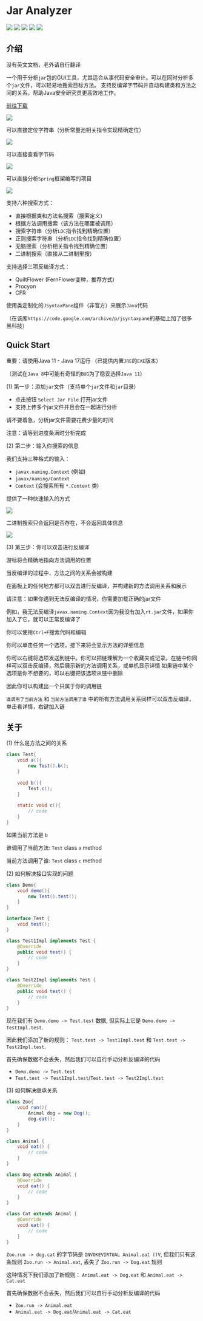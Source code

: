 # Jar Analyzer
![](https://img.shields.io/badge/build-passing-brightgreen)
![](https://img.shields.io/badge/build-Java%2011-orange)
![](https://img.shields.io/github/downloads/4ra1n/jar-analyzer/total)
![](https://img.shields.io/github/v/release/4ra1n/jar-analyzer)
![](https://img.shields.io/badge/Java%20Code%20Lines-3805-orange)

## 介绍

没有英文文档，老外请自行翻译

一个用于分析`jar`包的GUI工具，尤其适合从事代码安全审计。可以在同时分析多个`jar`文件，可以轻易地搜索目标方法。
支持反编译字节码并自动构建类和方法之间的关系，帮助Java安全研究员更高效地工作。

[前往下载](https://github.com/4ra1n/jar-analyzer/releases/latest)

![](img/001.png)

可以直接定位字符串（分析常量池相关指令实现精确定位）

![](img/003.png)

可以直接查看字节码

![](img/002.png)

可以直接分析`Spring`框架编写的项目

![](img/005.png)

支持六种搜索方式：
- 直接根据类和方法名搜索（搜索定义）
- 根据方法调用搜索（该方法在哪里被调用）
- 搜索字符串（分析`LDC`指令找到精确位置）
- 正则搜索字符串（分析`LDC`指令找到精确位置）
- 无脑搜索（分析相关指令找到精确位置）
- 二进制搜索（直接从二进制里搜）

支持选择三项反编译方式：
- QuiltFlower (FernFlower变种，推荐方式)
- Procyon
- CFR

使用类定制化的`JSyntaxPane`组件（非官方）来展示`Java`代码

（在该库`https://code.google.com/archive/p/jsyntaxpane`的基础上加了很多黑科技）

## Quick Start

重要：请使用Java 11 - Java 17运行 （已提供内置`JRE`的`EXE`版本）

（测试在`Java 8`中可能有奇怪的`BUG`为了稳妥选择`Java 11`）

(1) 第一步：添加`jar`文件（支持单个`jar`文件和`jar`目录）
- 点击按钮 `Select Jar File` 打开jar文件
- 支持上传多个jar文件并且会在一起进行分析

请不要着急，分析jar文件需要花费少量的时间

注意：请等到进度条满时分析完成

(2) 第二步：输入你搜索的信息

我们支持三种格式的输入：
- `javax.naming.Context` (例如)
- `javax/naming/Context`
- `Context` (会搜索所有 `*.Context` 类)

提供了一种快速输入的方式

![](img/006.png)

二进制搜索只会返回是否存在，不会返回具体信息

![](img/004.png)

(3) 第三步：你可以双击进行反编译

游标将会精确地指向方法调用的位置

当反编译的过程中，方法之间的关系会被构建

在面板上的任何地方都可以双击进行反编译，并构建新的方法调用关系和展示

请注意：如果你遇到无法反编译的情况，你需要加载正确的jar文件

例如，我无法反编译`javax.naming.Context`因为我没有加入`rt.jar`文件，如果你加入了它，就可以正常反编译了

你可以使用`Ctrl+F`搜索代码和编辑

你可以单击任何一个选项，接下来将会显示方法的详细信息

你可以右键将选项发送到链中。你可以把链理解为一个收藏夹或记录。在链中你同样可以双击反编译，然后展示新的方法调用关系，或单机显示详情
如果链中某个选项是你不想要的，可以右键把该选项从链中删除

因此你可以构建出一个只属于你的调用链

`谁调用了当前方法` 和 `当前方法调用了谁` 中的所有方法调用关系同样可以双击反编译，单击看详情，右键加入链

## 关于

(1) 什么是方法之间的关系

```java
class Test{
    void a(){
        new Test().b();
    }
    
    void b(){
        Test.c();
    }
    
    static void c(){
        // code
    }
}
```

如果当前方法是 `b`

谁调用了当前方法: `Test` class `a` method

当前方法调用了谁: `Test` class `c` method

(2) 如何解决接口实现的问题

```java
class Demo{
    void demo(){
        new Test().test();
    }
}

interface Test {
    void test();
}

class Test1Impl implements Test {
    @Override
    public void test() {
        // code
    }
}

class Test2Impl implements Test {
    @Override
    public void test() {
        // code
    }
}
```

现在我们有 `Demo.demo -> Test.test` 数据, 但实际上它是 `Demo.demo -> TestImpl.test`.

因此我们添加了新的规则： `Test.test -> Test1Impl.test` 和 `Test.test -> Test2Impl.test`.

首先确保数据不会丢失，然后我们可以自行手动分析反编译的代码
- `Demo.demo -> Test.test`
- `Test.test -> Test1Impl.test`/`Test.test -> Test2Impl.test`

(3) 如何解决继承关系

```java
class Zoo{
    void run(){
        Animal dog = new Dog();
        dog.eat();
    }
}

class Animal {
    void eat() {
        // code
    }
}

class Dog extends Animal {
    @Override
    void eat() {
        // code
    }
}

class Cat extends Animal {
    @Override
    void eat() {
        // code
    }
}
```
`Zoo.run -> dog.cat` 的字节码是 `INVOKEVIRTUAL Animal.eat ()V`, 但我们只有这条规则 `Zoo.run -> Animal.eat`, 丢失了 `Zoo.run -> Dog.eat` 规则

这种情况下我们添加了新规则： `Animal.eat -> Dog.eat` 和 `Animal.eat -> Cat.eat`

首先确保数据不会丢失，然后我们可以自行手动分析反编译的代码
- `Zoo.run -> Animal.eat`
- `Animal.eat -> Dog.eat`/`Animal.eat -> Cat.eat`
